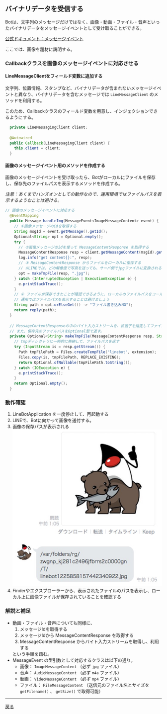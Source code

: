 ## バイナリデータを受信する

Botは、文字列のメッセージだけではなく、画像・動画・ファイル・音声といったバイナリデータをメッセージイベントとして受け取ることができる。

[公式ドキュメント：メッセージイベント](https://developers.line.me/ja/reference/messaging-api/#anchor-e2c59da01216760e81e8ca10c55b2e28b276c3e5)

ここでは、画像を題材に説明する。

### Callbackクラスを画像のメッセージイベントに対応させる

#### LineMessageClientをフィールド変数に追加する

文字列、位置情報、スタンプなど、バイナリデータが含まれないメッセージイベントと異なり、バイナリデータを含むメッセージでは `LineMessageClient` のメソッドを利用する。

このため、Callbackクラスのフィールド変数を用意し、インジェクションできるようにする。

```java
  private LineMessagingClient client;

  @Autowired
  public Callback(LineMessagingClient client) {
    this.client = client;
  }
```

#### 画像のメッセージイベント用のメソッドを作成する

画像のメッセージイベントを受け取ったら、Botがローカルにファイルを保存し、保存先のファイルパスを表示するメソッドを作成する。

*注意：あくまでハンズオンとしての動作なので、運用環境ではファイルパスを表示するようなことは避ける。*

```java
// 画像のメッセージイベントに対応する
  @EventMapping
  public Message handleImg(MessageEvent<ImageMessageContent> event) {
    // ①画像メッセージのidを取得する
    String msgId = event.getMessage().getId();
    Optional<String> opt = Optional.empty();
    try {
      // ②画像メッセージのidを使って MessageContentResponse を取得する
      MessageContentResponse resp = client.getMessageContent(msgId).get();
      log.info("get content{}:", resp);
      // ③ MessageContentResponse からファイルをローカルに保存する
      // ※LINEでは、どの解像度で写真を送っても、サーバ側でjpgファイルに変換される
      opt = makeTmpFile(resp, ".jpg");
    } catch (InterruptedException | ExecutionException e) {
      e.printStackTrace();
    }
    // ④ ファイルが保存できたことが確認できるように、ローカルのファイルパスをコールバックする
    // 運用ではファイルパスを表示することは避けましょう
    String path = opt.orElseGet(() -> "ファイル書き込みNG");
    return reply(path);
  }

  // MessageContentResponseの中のバイト入力ストリームを、拡張子を指定してファイルに書き込む。
  // また、保存先のファイルパスをOptional型で返す。
  private Optional<String> makeTmpFile(MessageContentResponse resp, String extension) {
    // tmpディレクトリに一時的に格納して、ファイルパスを返す
    try (InputStream is = resp.getStream()) {
      Path tmpFilePath = Files.createTempFile("linebot", extension);
      Files.copy(is, tmpFilePath, REPLACE_EXISTING);
      return Optional.ofNullable(tmpFilePath.toString());
    } catch (IOException e) {
      e.printStackTrace();
    }
    return Optional.empty();
  }
```

### 動作確認

1. LineBotApplication を一度停止して、再起動する
2. LINEで、Botに向かって画像を送付する。
3. 画像の保存パスが表示される<br>![画像の保存パス](Bin01.jpg)
4. Finderやエクスプローラーから、表示されたファイルのパスを表示し、ローカル上に画像ファイルが保存されていることを確認する

### 解説と補足

- 動画・ファイル・音声についても同様に、<br>
  <ol>
    <li>メッセージIdを取得する</li>
    <li>メッセージIdから MessageContentResponse を取得する</li>
    <li>MessageContentResponse からバイト入力ストリームを取得し、利用する</li>
  </ol>という手順を踏む。
- MessageEvent の型引数として対応するクラスは以下の通り。
    - 画像： `ImageMessageContent` （必ず `jpg` ファイル）
    - 音声： `AudioMessageContent` （必ず `m4a` ファイル）
    - 動画： `VideoMessageContent` （必ず `mp4` ファイル）
    - ファイル： `FileMessageContent` （送信元のファイル名とサイズを<br>`getFilename()` 、 `getSize()` で取得可能）

-----

[戻る](../../README.md)
